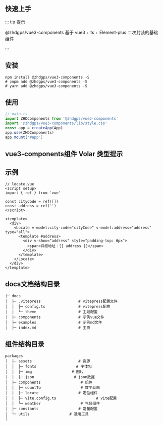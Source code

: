 ## 快速上手

::: tip 提示

@zhdgps/vue3-components 基于 vue3 + ts + Element-plus 二次封装的基础组件

:::

## 安装

```bash:no-line-numbers
npm install @zhdgps/vue3-components -S
# pnpm add @zhdgps/vue3-components -S
# yarn add @zhdgps/vue3-components -S
```

## 使用

```js
// main.ts
import ZHDComponents from '@zhdgps/vue3-components'
import '@zhdgps/vue3-components/lib/style.css'
const app = createApp(App)
app.use(ZHDComponents)
app.mount('#app')
```

## vue3-components组件 Volar 类型提示

<!-- ```json
// 需要在使用的项目的tsconfig.json文件中添加以下
compilerOptions: {
  "types": [
      "@zhdgps/vue3-components/components.d.ts",
    ],
}
``` -->

## 示例
```vue
// locate.vue
<script setup>
import { ref } from 'vue'

const cityCode = ref([])
const address = ref('')
</script>

<template>
  <div>
    <Locate v-model:city-code="cityCode" v-model:address="address" type="all">
      <template #address>
        <div v-show="address" style="padding-top: 6px">
          <span>详细地址：{{ address }}</span>
        </div>
      </template>
    </Locate>
  </div>
</template>
```

## docs文档结构目录
```
├─ docs
│  ├─ .vitepress                 # vitepress配置文件
│  │  ├─ config.ts               # vitepress配置
│  │  └─ theme                   # 主题配置
│  ├─ components                 # 示例vue文件
│  ├─ examples                   # 示例md文件
│  ├─ index.md                   # 主页
```
## 组件结构目录
```
packages
│  ├─ assets                     # 资源
│  │  ├─ fonts                  # 字体包
│  │  ├─ img                  # 图片
│  │  ├─ json                  # json数据
│  ├─ components                  # 组件
│  │  ├─ countTo                  # 数字动画
│  │  ├─ locate                  # 定位组件
│  │  ├─ vite.config.ts                  # vite配置
│  │  └─ weather                  # 气候组件
│  ├─ constants                  # 常量配置
│  └─ utils                  # 通用工具
│     
```
